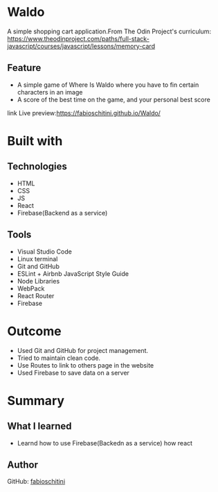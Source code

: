
# Waldo
A simple shopping cart application.From The Odin Project's curriculum:
https://www.theodinproject.com/paths/full-stack-javascript/courses/javascript/lessons/memory-card

## Feature
* A simple game of Where Is Waldo where you have to fin certain characters in an image
* A score of the best time on the game, and your personal best score

link Live preview:https://fabioschitini.github.io/Waldo/


# Built with

## Technologies

* HTML
* CSS
* JS
* React
* Firebase(Backend as a service)

## Tools

* Visual Studio Code
* Linux terminal
* Git and GitHub
* ESLint + Airbnb JavaScript Style Guide
* Node Libraries
* WebPack
* React Router
* Firebase

# Outcome
* Used Git and GitHub for project management.
* Tried to maintain clean code.
* Use Routes to link to others page in the website
* Used Firebase to save data on a server

# Summary

## What I learned

* Learnd how to use Firebase(Backedn as a service) how react

## Author

GitHub: [fabioschitini](https://github.com/fabioschitini)

